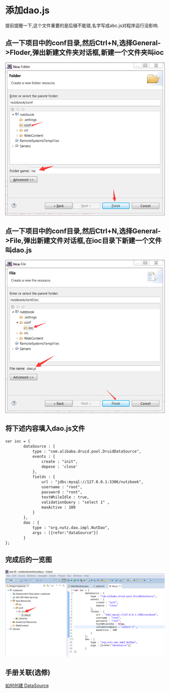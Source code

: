 # 添加dao.js

提前提醒一下,这个文件重要的是后缀不能错,名字写成abc.js对程序运行没影响.

## 点一下项目中的conf目录,然后Ctrl+N,选择General->Floder,弹出新建文件夹对话框,新建一个文件夹叫ioc

![新建ioc文件夹](images/add_daojson_1.png)

## 点一下项目中的conf目录,然后Ctrl+N,选择General->File,弹出新建文件对话框,在ioc目录下新建一个文件叫dao.js


![新建dao.json文件](images/add_daojson_2.png)

## 将下述内容填入dao.js文件

```
var ioc = {
	    dataSource : {
	        type : "com.alibaba.druid.pool.DruidDataSource",
	        events : {
	        	create : "init",
	            depose : 'close'
	        },
	        fields : {
	            url : "jdbc:mysql://127.0.0.1:3306/nutzbook",
	            username : "root",
	            password : "root",
	            testWhileIdle : true,
	            validationQuery : "select 1" ,
	            maxActive : 100
	        }
	    },
	    dao : {
	    	type : "org.nutz.dao.impl.NutDao",
	    	args : [{refer:"dataSource"}]
	    }
};
```

## 完成后的一览图

![新建dao.json文件](images/add_daojson_3.png)

## 手册关联(选修)

[如何创建 DataSource](http://nutzam.com/core/appendix/create_datasource.html)